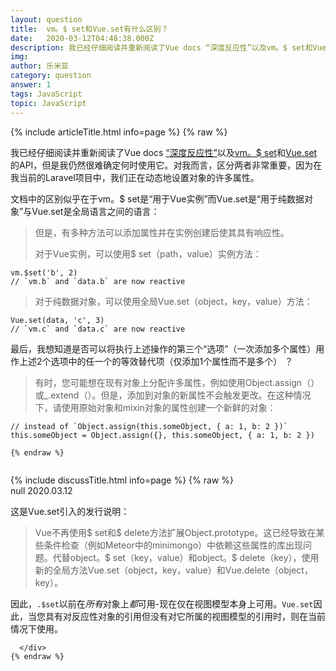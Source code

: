 ```yaml
---
layout: question
title:  vm。$ set和Vue.set有什么区别？
date:   2020-03-12T04:48:38.000Z
description: 我已经仔细阅读并重新阅读了Vue docs “深度反应性”以及vm。$ set和Vue.set的API，但是我仍然很难确定何时使用它。对我而言，区分两者非...
img: 
author: 乐米亚
category: question
answer: 1
tags: JavaScript
topic: JavaScript
---
```

<div class="article-root">
  <div class="article">
    {% include articleTitle.html info=page %}
    {% raw %}
    <div class="article-content"><p><font style="vertical-align: inherit;"><font style="vertical-align: inherit;">我已经仔细阅读并重新阅读了Vue docs </font></font><a href="http://vuejs.org/guide/reactivity.html#Change-Detection-Caveats" rel="noreferrer"><font style="vertical-align: inherit;"><font style="vertical-align: inherit;">“深度反应性”</font></font></a><font style="vertical-align: inherit;"><font style="vertical-align: inherit;">以及</font></font><a href="http://vuejs.org/api/#vm-set" rel="noreferrer"><font style="vertical-align: inherit;"><font style="vertical-align: inherit;">vm。$ set</font></font></a><font style="vertical-align: inherit;"><font style="vertical-align: inherit;">和</font></font><a href="http://vuejs.org/api/#Vue-set" rel="noreferrer"><font style="vertical-align: inherit;"><font style="vertical-align: inherit;">Vue.set</font></font></a><font style="vertical-align: inherit;"><font style="vertical-align: inherit;">的API，</font><font style="vertical-align: inherit;">但是我仍然很难确定何时使用它。</font><font style="vertical-align: inherit;">对我而言，区分两者非常重要，因为在我当前的Laravel项目中，我们正在动态地设置对象的许多属性。  </font></font></p>

<p><font style="vertical-align: inherit;"><font style="vertical-align: inherit;">文档中的区别似乎在于vm。$ set是“用于Vue实例”而Vue.set是“用于纯数据对象”与Vue.set是全局语言之间的语言：</font></font></p>

<blockquote>
  <p><font style="vertical-align: inherit;"><font style="vertical-align: inherit;">但是，有多种方法可以添加属性并在实例创建后使其具有响应性。</font></font></p>
  
  <p><font style="vertical-align: inherit;"><font style="vertical-align: inherit;">对于Vue实例，可以使用$ set（path，value）实例方法：</font></font></p>
</blockquote>

<pre><code>vm.$set('b', 2)<font></font>
// `vm.b` and `data.b` are now reactive<font></font>
</code></pre>

<blockquote>
  <p><font style="vertical-align: inherit;"><font style="vertical-align: inherit;">对于纯数据对象，可以使用全局Vue.set（object，key，value）方法：</font></font></p>
</blockquote>

<pre><code>Vue.set(data, 'c', 3)<font></font>
// `vm.c` and `data.c` are now reactive<font></font>
</code></pre>

<p><font style="vertical-align: inherit;"><font style="vertical-align: inherit;">最后，我想知道是否可以将执行上述操作的第三个“选项”（一次添加多个属性）用作上述2个选项中的任一个的等效替代项（仅添加1个属性而不是多个） ？  </font></font></p>

<blockquote>
  <p><font style="vertical-align: inherit;"><font style="vertical-align: inherit;">有时，您可能想在现有对象上分配许多属性，例如使用Object.assign（）或_.extend（）。</font><font style="vertical-align: inherit;">但是，添加到对象的新属性不会触发更改。</font><font style="vertical-align: inherit;">在这种情况下，请使用原始对象和mixin对象的属性创建一个新鲜的对象：</font></font></p>
</blockquote>

<pre><code>// instead of `Object.assign(this.someObject, { a: 1, b: 2 })`<font></font>
this.someObject = Object.assign({}, this.someObject, { a: 1, b: 2 })<font></font>
</code></pre></div>
    {% endraw %}
  </div>
  <p style="height: 0;width:0;overflow: hidden;"> 第966篇《vm。$ set和Vue.set有什么区别？》来自Winter(https://github.com/aiyld/aiyld.github.io)的站点</p>
  <div class="discuss-wrapper">
    {% include discussTitle.html info=page %}
    {% raw %}
    <div class="discuss-item">
        <div class="discuss-parent">
          <div class="discuss-meta">
            <span class="discuss-user">null</span>
            <span class="discuss-time">2020.03.12</span>
          </div>
          <div class="discuss-comment"><p><font style="vertical-align: inherit;"><font style="vertical-align: inherit;">这是Vue.set引入的发行说明：</font></font></p>

<blockquote>
  <p><font style="vertical-align: inherit;"><font style="vertical-align: inherit;">Vue不再使用$ set和$ delete方法扩展Object.prototype。</font><font style="vertical-align: inherit;">这已经导致在某些条件检查（例如Meteor中的minimongo）中依赖这些属性的库出现问题。</font><font style="vertical-align: inherit;">代替object。$ set（key，value）和object。$ delete（key），使用新的全局方法Vue.set（object，key，value）和Vue.delete（object，key）。</font></font></p>
</blockquote>

<p><font style="vertical-align: inherit;"><font style="vertical-align: inherit;">因此，</font></font><code>.$set</code><font style="vertical-align: inherit;"><font style="vertical-align: inherit;">以前在</font></font><em><font style="vertical-align: inherit;"><font style="vertical-align: inherit;">所有</font></font></em><font style="vertical-align: inherit;"><font style="vertical-align: inherit;">对象</font><font style="vertical-align: inherit;">上</font><em><font style="vertical-align: inherit;">都</font></em><font style="vertical-align: inherit;">可用</font><font style="vertical-align: inherit;">-现在仅在视图模型本身上可用。</font></font><code>Vue.set</code><font style="vertical-align: inherit;"><font style="vertical-align: inherit;">因此，当您具有对反应性对象的引用但没有对它所属的视图模型的引用时，则在当前情况下使用。</font></font></p></div>
        </div>
        
      </div>
    {% endraw %}
  </div>
<div>
